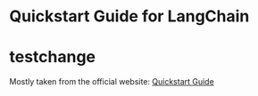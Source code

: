 # Quickstart Guide for LangChain
# testchange

Mostly taken from the official website: [Quickstart Guide](https://python.langchain.com/docs/get_started/quickstart)